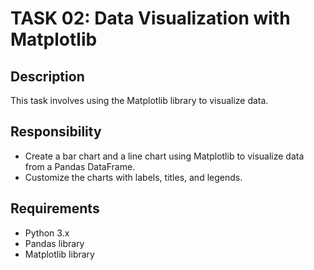 # TASK 02: Data Visualization with Matplotlib

## Description
This task involves using the Matplotlib library to visualize data.

## Responsibility
- Create a bar chart and a line chart using Matplotlib to visualize data from a Pandas DataFrame.
- Customize the charts with labels, titles, and legends.

## Requirements
- Python 3.x
- Pandas library
- Matplotlib library


